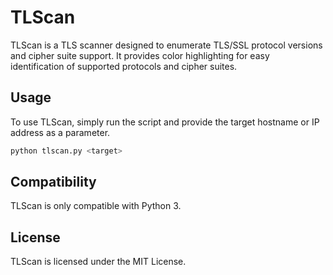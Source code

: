 # TLScan

TLScan is a TLS scanner designed to enumerate TLS/SSL protocol versions and cipher suite support. It provides color highlighting for easy identification of supported protocols and cipher suites.

## Usage

To use TLScan, simply run the script and provide the target hostname or IP address as a parameter.

```bash
python tlscan.py <target>
```

## Compatibility

TLScan is only compatible with Python 3.

## License

TLScan is licensed under the MIT License.
